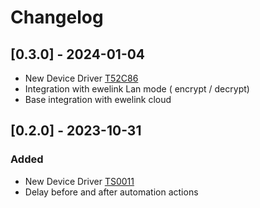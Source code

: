 # Changelog

## [0.3.0] - 2024-01-04

- New Device Driver [T52C86](src/main/java/ovh/angrysoft/homedaemon/devices/sonfof/T52C86.java)
- Integration with ewelink Lan mode ( encrypt / decrypt)
- Base integration with ewelink cloud

## [0.2.0] - 2023-10-31

### Added

- New Device Driver [TS0011](src/main/java/ovh/angrysoft/homedaemon/devices/tuya/TS0011.java)
- Delay before and after automation actions
